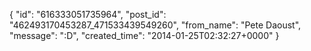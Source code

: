  {
   "id": "616333051735964",
   "post_id": "462493170453287_471533439549260",
   "from_name": "Pete Daoust",
   "message": ":D",
   "created_time": "2014-01-25T02:32:27+0000"
 }
